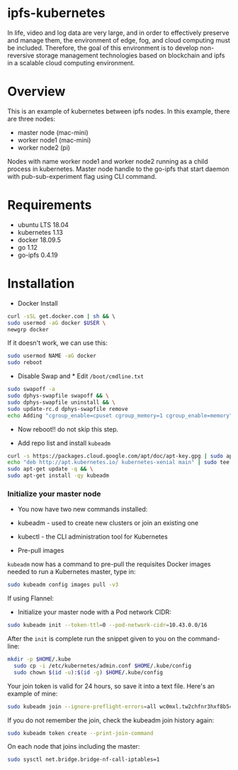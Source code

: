 
# ipfs-kubernetes
In life, video and log data are very large, and in order to effectively preserve and manage them, the environment of edge, fog, and cloud computing must be included. Therefore, the goal of this environment is to develop non-reversive storage management technologies based on blockchain and ipfs in a scalable cloud computing environment.


# Overview
This is an example of kubernetes between ipfs nodes. In this example, there are three nodes:

- master node (mac-mini)
- worker node1 (mac-mini)
- worker node2 (pi)

Nodes with name worker node1 and worker node2 running as a child process in kubernetes. Master node handle to the go-ipfs that start daemon with pub-sub-experiment flag using CLI command. 

# Requirements
- ubuntu LTS 18.04
- kubernetes 1.13
- docker 18.09.5
- go 1.12
- go-ipfs 0.4.19

# Installation

- Docker Install
```sh
curl -sSL get.docker.com | sh && \ 
sudo usermod -aG docker $USER \
newgrp docker
```
If it doesn't work, we can use this:
```sh
sudo usermod NAME -aG docker
sudo reboot
```

- Disable Swap and * Edit `/boot/cmdline.txt`
```sh
sudo swapoff -a
sudo dphys-swapfile swapoff && \
sudo dphys-swapfile uninstall && \
sudo update-rc.d dphys-swapfile remove
echo Adding "cgroup_enable=cpuset cgroup_memory=1 cgroup_enable=memory" to /boot/cmdline.txt
```
- Now reboot!! do not skip this step.


- Add repo list and install `kubeadm`
```sh
curl -s https://packages.cloud.google.com/apt/doc/apt-key.gpg | sudo apt-key add - && \
echo "deb http://apt.kubernetes.io/ kubernetes-xenial main" | sudo tee /etc/apt/sources.list.d/kubernetes.list && \
sudo apt-get update -q && \
sudo apt-get install -qy kubeadm 
```

### Initialize your master node

* You now have two new commands installed:
 * kubeadm - used to create new clusters or join an existing one
 * kubectl - the CLI administration tool for Kubernetes

* Pre-pull images

`kubeadm` now has a command to pre-pull the requisites Docker images needed to run a Kubernetes master, type in:

```sh
sudo kubeadm config images pull -v3
```
If using Flannel:

* Initialize your master node with a Pod network CIDR:

```sh
sudo kubeadm init --token-ttl=0 --pod-network-cidr=10.43.0.0/16
```
After the `init` is complete run the snippet given to you on the command-line:

```sh
mkdir -p $HOME/.kube
  sudo cp -i /etc/kubernetes/admin.conf $HOME/.kube/config
  sudo chown $(id -u):$(id -g) $HOME/.kube/config
```
Your join token is valid for 24 hours, so save it into a text file. Here's an example of mine:

```sh
sudo kubeadm join --ignore-preflight-errors=all wc0mxl.tw2chfnr3hxf8b54 --discovery-token-ca-cert-hash 192.168.1.48:6443 sha256:0e1806591201ba365c5c04d93d12788675be98b8c5bbe10f5541f2644e720f23 
```
If you do not remember the join, check the kubeadm join history again:
```sh
sudo kubeadm token create --print-join-command
```
On each node that joins including the master:
```sh
sudo sysctl net.bridge.bridge-nf-call-iptables=1
```

